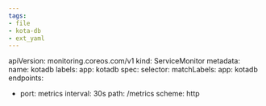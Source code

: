 ```yaml
---
tags:
- file
- kota-db
- ext_yaml
---
```

apiVersion: monitoring.coreos.com/v1
kind: ServiceMonitor
metadata:
  name: kotadb
  labels:
    app: kotadb
spec:
  selector:
    matchLabels:
      app: kotadb
  endpoints:
  - port: metrics
    interval: 30s
    path: /metrics
    scheme: http
